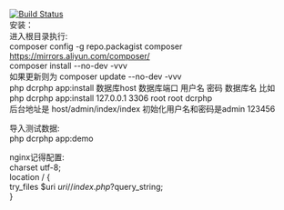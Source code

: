 [![Build Status](https://travis-ci.org/junqing124/dcrcms.svg?branch=master)](https://travis-ci.org/junqing124/dcrcms)  
安装：  
进入根目录执行:  
composer config -g repo.packagist composer https://mirrors.aliyun.com/composer/  
composer install --no-dev -vvv  
如果更新则为 composer update --no-dev -vvv  
php dcrphp app:install 数据库host 数据库端口 用户名 密码 数据库名 
比如  
php dcrphp app:install 127.0.0.1 3306 root root dcrphp  
后台地址是 host/admin/index/index 初始化用户名和密码是admin 123456  

导入测试数据:  
php dcrphp app:demo  

nginx记得配置:  
charset utf-8;  
location / {  
    try_files $uri $uri/ /index.php?$query_string;  
}  
